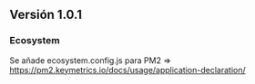 ## Versión 1.0.1
### Ecosystem
Se añade ecosystem.config.js para PM2 => https://pm2.keymetrics.io/docs/usage/application-declaration/ 